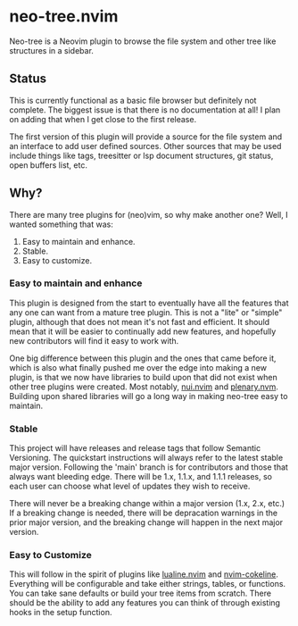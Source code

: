 # neo-tree.nvim 

Neo-tree is a Neovim plugin to browse the file system and other tree like
structures in a sidebar. 

## Status

This is currently functional as a basic file browser but definitely not
complete. The biggest issue is that there is no documentation at all! I plan on
adding that when I get close to the first release.

The first version of this plugin will provide a source for the file system and
an interface to add user defined sources. Other sources that may be used include
things like tags, treesitter or lsp document structures, git status, open
buffers list, etc.

## Why?

There are many tree plugins for (neo)vim, so why make another one? Well, I
wanted something that was:

1. Easy to maintain and enhance.
2. Stable.
3. Easy to customize.

### Easy to maintain and enhance

This plugin is designed from the start to eventually have all the features that 
any one can want from a mature tree plugin. This is not a "lite" or "simple"
plugin, although that does not mean it's not fast and efficient. It should mean
that it will be easier to continually add new features, and hopefully new
contributors will find it easy to work with.

One big difference between this plugin and the ones that came before it, which
is also what finally pushed me over the edge into making a new plugin, is that
we now have libraries to build upon that did not exist when other tree plugins
were created. Most notably, [nui.nvim](https://github.com/MunifTanjim/nui.nvim)
and [plenary.nvm](https://github.com/nvim-lua/plenary.nvim). Building upon
shared libraries will go a long way in making neo-tree easy to maintain.

### Stable

This project will have releases and release tags that follow Semantic
Versioning. The quickstart instructions will always refer to the latest stable
major version. Following the 'main' branch is for contributors and those that
always want bleeding edge. There will be 1.x, 1.1.x, and 1.1.1 releases, so each
user can choose what level of updates they wish to receive.

There will never be a breaking change within a major version (1.x, 2.x, etc.) If
a breaking change is needed, there will be depracation warnings in the prior
major version, and the breaking change will happen in the next major version.

### Easy to Customize

This will follow in the spirit of plugins like
[lualine.nvim](https://github.com/nvim-lualine/lualine.nvim) and
[nvim-cokeline](https://github.com/noib3/nvim-cokeline). Everything will be
configurable and take either strings, tables, or functions. You can take sane
defaults or build your tree items from scratch. There should be the ability to
add any features you can think of through existing hooks in the setup function.
